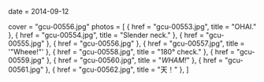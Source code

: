 
date = 2014-09-12


cover = "gcu-00556.jpg"
photos = [
{ href = "gcu-00553.jpg", title = "OHAI." },
{ href = "gcu-00554.jpg", title = "Slender neck." },
{ href = "gcu-00555.jpg" },
{ href = "gcu-00556.jpg" },
{ href = "gcu-00557.jpg", title = '"Wheee!"' },
{ href = "gcu-00558.jpg", title = "180° check." },
{ href = "gcu-00559.jpg" },
{ href = "gcu-00560.jpg", title = "*WHAM!*" },
{ href = "gcu-00561.jpg" },
{ href = "gcu-00562.jpg", title = "天！" },
]
